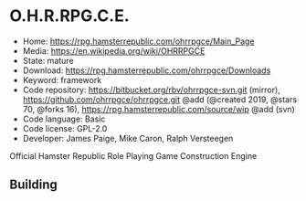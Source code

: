 # O.H.R.RPG.C.E.

- Home: https://rpg.hamsterrepublic.com/ohrrpgce/Main_Page
- Media: https://en.wikipedia.org/wiki/OHRRPGCE
- State: mature
- Download: https://rpg.hamsterrepublic.com/ohrrpgce/Downloads
- Keyword: framework
- Code repository: https://bitbucket.org/rbv/ohrrpgce-svn.git (mirror), https://github.com/ohrrpgce/ohrrpgce.git @add (@created 2019, @stars 70, @forks 16), https://rpg.hamsterrepublic.com/source/wip @add (svn)
- Code language: Basic
- Code license: GPL-2.0
- Developer: James Paige, Mike Caron, Ralph Versteegen

Official Hamster Republic Role Playing Game Construction Engine

## Building
